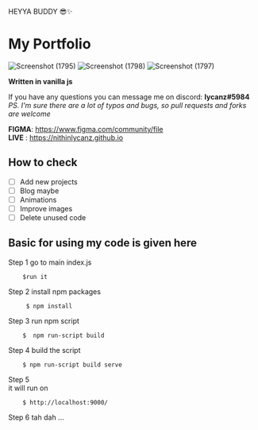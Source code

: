HEYYA BUDDY 😎✨
# My Portfolio #
![Screenshot (1795)](https://github.com/nithinlycanz/nithinlycanz.github.io/assets/81744339/a32ee401-f031-4d05-99cf-6bb440657249)
![Screenshot (1798)](https://github.com/nithinlycanz/nithinlycanz.github.io/assets/81744339/a46e4b49-6d78-472e-8d00-561bb51493b3)
![Screenshot (1797)](https://github.com/nithinlycanz/nithinlycanz.github.io/assets/81744339/f89113ab-c622-44df-ac8c-6943a7d1f911)

**Written in vanilla js**

If you have any questions you can message me on discord: **lycanz#5984**  
*PS. I'm sure there are a lot of typos and bugs, so pull requests and forks are welcome*  

**FIGMA**: https://www.figma.com/community/file  
**LIVE** : https://nithinlycanz.github.io

## How to check ##
- [ ] Add new projects
- [ ] Blog maybe
- [ ] Animations
- [ ] Improve images
- [ ] Delete unused code

## Basic for using my code is given here ## 

Step 1
        go to main index.js 
       
        $run it

        
Step 2
         install npm packages

         $ npm install

Step 3
        run npm script

        $  npm run-script build

Step 4
        build the script

        $ npm run-script build serve

Step 5  
        it will run on
        
        $ http://localhost:9000/


Step 6 
        tah dah ... 



